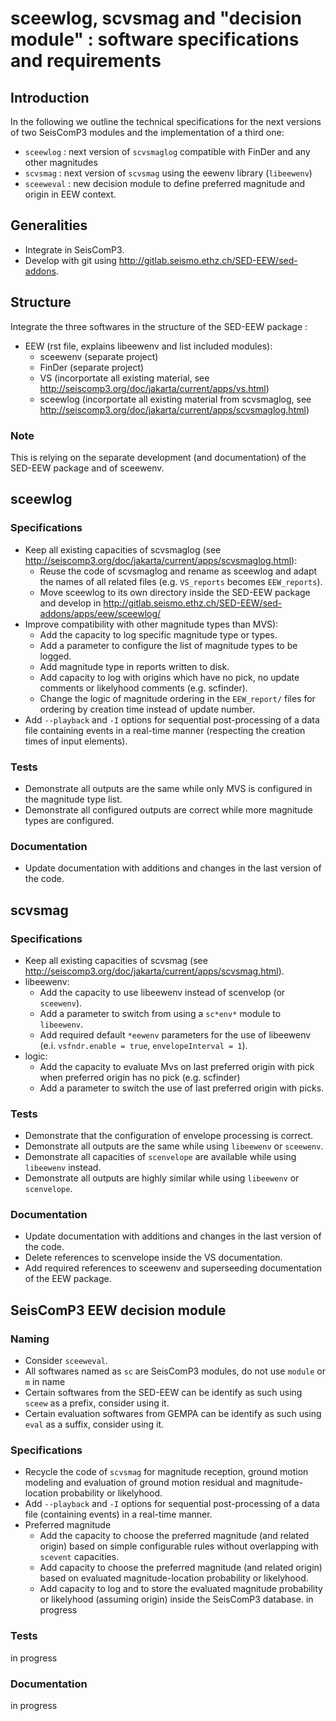 # sceewlog, scvsmag and "decision module" : software specifications and requirements

## Introduction
In the following we outline the technical specifications for the next versions of two SeisComP3 modules and the implementation of a third one:
- `sceewlog` : next version of `scvsmaglog` compatible with FinDer and any other magnitudes
- `scvsmag` : next version of `scvsmag` using the eewenv library (`libeewenv`)
- `sceeweval` : new decision module to define preferred magnitude and origin in EEW context.

## Generalities
- Integrate in SeisComP3.
- Develop with git using <http://gitlab.seismo.ethz.ch/SED-EEW/sed-addons>.
 
## Structure 
Integrate the three softwares in the structure of the SED-EEW package :
- EEW (rst file,  explains libeewenv and list included  modules):
  - sceewenv (separate project)
  - FinDer (separate project)
  - VS (incorportate all existing material, see <http://seiscomp3.org/doc/jakarta/current/apps/vs.html>)
  - sceewlog (incorportate all existing material from scvsmaglog, see <http://seiscomp3.org/doc/jakarta/current/apps/scvsmaglog.html>)

### Note
This is relying on the separate development (and documentation) of the SED-EEW package and of sceewenv.

## sceewlog
### Specifications
- Keep all existing capacities of scvsmaglog (see <http://seiscomp3.org/doc/jakarta/current/apps/scvsmaglog.html>):
  - Reuse the code of scvsmaglog and rename as sceewlog and adapt the names of all related files (e.g. `VS_reports` becomes `EEW_reports`).
  - Move sceewlog to its own directory inside the SED-EEW package and develop in <http://gitlab.seismo.ethz.ch/SED-EEW/sed-addons/apps/eew/sceewlog/>
- Improve compatibility with other magnitude types than MVS):
  - Add the capacity to log specific magnitude type or types.
  - Add a parameter to configure the list of magnitude types to be logged.
  - Add magnitude type in reports written to disk.
  - Add capacity to log with origins which have no pick, no update comments or likelyhood comments (e.g. scfinder).
  - Change the logic of magnitude ordering in the `EEW_report/` files for ordering by creation time instead of update number.  
- Add `--playback` and `-I` options for sequential post-processing of a data file containing events in a real-time manner (respecting the creation times of input elements). 

### Tests
- Demonstrate all outputs are the same while only MVS is configured in the magnitude type list.
- Demonstrate all configured outputs are correct while more magnitude types are configured.

### Documentation
- Update documentation with additions and changes in the last version of the code.

## scvsmag
### Specifications
- Keep all existing capacities of scvsmag (see <http://seiscomp3.org/doc/jakarta/current/apps/scvsmag.html>).
- libeewenv:
  - Add the capacity to use libeewenv instead of scenvelop (or `sceewenv`).
  - Add a parameter to switch from using a `sc*env*` module to `libeewenv`.
  - Add required default `*eewenv` parameters for the use of libeewenv (e.i. `vsfndr.enable = true`, `envelopeInterval = 1`).
- logic:
  - Add the capacity to evaluate Mvs on last preferred origin with pick when preferred origin has no pick (e.g. scfinder)
  - Add a parameter to switch the use of last preferred origin with picks.

### Tests
- Demonstrate that the configuration of envelope processing is correct.
- Demonstrate all outputs are the same while using `libeewenv` or `sceewenv`.
- Demonstrate all capacities of `scenvelope` are available while using `libeewenv` instead.
- Demonstrate all outputs are highly similar while using `libeewenv` or `scenvelope`.

### Documentation
- Update documentation with additions and changes in the last version of the code.
- Delete references to scenvelope inside the VS documentation.
- Add required references to sceewenv and superseeding documentation of the EEW package.

## SeisComP3 EEW decision module
### Naming
- Consider `sceeweval`.
- All softwares named as `sc` are SeisComP3 modules, do not use `module` or `m` in name
- Certain softwares from the SED-EEW can be identify as such using `sceew` as a prefix, consider using it.  
- Certain evaluation softwares from GEMPA can be identify as such using `eval` as a suffix, consider using it.

### Specifications
- Recycle the code of `scvsmag` for magnitude reception, ground motion modeling and evaluation of ground motion residual and magnitude-location probability or likelyhood.
- Add `--playback` and `-I` options for sequential post-processing of a data file (containing events) in a real-time manner.
- Preferred magnitude
  - Add the capacity to choose the preferred magnitude (and related origin) based on simple configurable rules without overlapping with `scevent` capacities. 
  - Add capacity to choose the preferred magnitude (and related origin) based on evaluated magnitude-location probability or likelyhood.
  - Add capacity to log and to store the evaluated magnitude probability or likelyhood (assuming origin) inside the SeisComP3 database.
in progress

### Tests
in progress

### Documentation
in progress 
